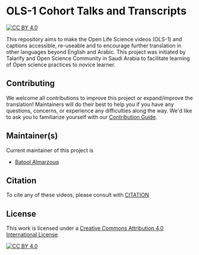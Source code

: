 # OLS-1 Cohort Talks and Transcripts

[![CC BY 4.0][cc-by-shield]][cc-by]

This repository aims to make the Open Life Science videos (OLS-1) and captions accessible, re-useable and to encourage further translation in other languages beyond English and Arabic. This project was initiated by Talarify and Open Science Community in Saudi Arabia to facilitate learning of Open science practices to novice learner.

## Contributing

We welcome all contributions to improve this project or expand/improve the translation! Maintainers will do their best to help you if you have any
questions, concerns, or experience any difficulties along the way. We'd like to ask you to familiarize yourself with our [Contribution Guide](CONTRIBUTING.md).

## Maintainer(s)

Current maintainer of this project is

* [Batool Almarzouq](https://github.com/BatoolMM)

## Citation

To cite any of these videos, please consult with [CITATION](CITATION)

## License

This work is licensed under a
[Creative Commons Attribution 4.0 International License][cc-by].

[![CC BY 4.0][cc-by-image]][cc-by]

[cc-by]: http://creativecommons.org/licenses/by/4.0/
[cc-by-image]: https://i.creativecommons.org/l/by/4.0/88x31.png
[cc-by-shield]: https://img.shields.io/badge/License-CC%20BY%204.0-lightgrey.svg
